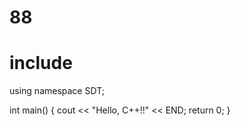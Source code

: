 # 88

# include <iostream>
using namespace SDT;

int main() {
  cout << "Hello, C++!!" << END;
  return 0;
}

